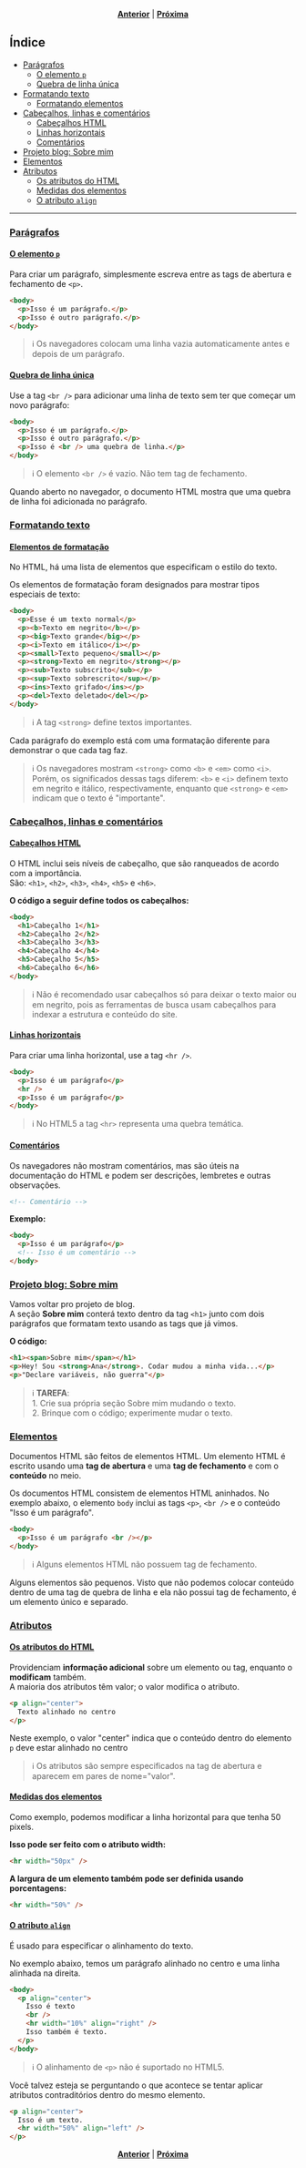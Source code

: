<p align="center">
  <a href="#"><strong>Anterior</strong></a>
  |
  <a href="#"><strong>Próxima</strong></a>
</p>

## Índice
- [Parágrafos](#parágrafos)
  - [O elemento `p`](#o-elemento-p)
  - [Quebra de linha única](#quebra-de-linha-única)
- [Formatando texto](#formatando-texto)
  - [Formatando elementos](#formatando-elementos)
- [Cabeçalhos, linhas e comentários](#cabeçalhos-linhas-e-comentários)
  - [Cabeçalhos HTML](#cabeçalhos-html)
  - [Linhas horizontais](#linhas-horizontais)
  - [Comentários](#comentários)
- [Projeto blog: Sobre mim](#projeto-blog-sobre-mim)
- [Elementos](#elementos)
- [Atributos](#atributos)
  - [Os atributos do HTML](#os-atributos-do-html)
  - [Medidas dos elementos](#medidas-dos-elementos)
  - [O atributo `align`](#o-atributo-align)
-----
### [Parágrafos](#índice)
#### [O elemento `p`](#índice)
Para criar um parágrafo, simplesmente escreva entre as tags de abertura e fechamento de `<p>`.

```html
<body>
  <p>Isso é um parágrafo.</p>
  <p>Isso é outro parágrafo.</p>
</body>
```

> :information_source: Os navegadores colocam uma linha vazia automaticamente antes e depois de um parágrafo.

#### [Quebra de linha única](#índice)
Use a tag `<br />` para adicionar uma linha de texto sem ter que começar um novo parágrafo:

```html
<body>
  <p>Isso é um parágrafo.</p>
  <p>Isso é outro parágrafo.</p>
  <p>Isso é <br /> uma quebra de linha.</p>
</body>
```

> :information_source: O elemento `<br />` é vazio. Não tem tag de fechamento.

Quando aberto no navegador, o documento HTML mostra que uma quebra de linha foi adicionada no parágrafo.

### [Formatando texto](#índice)
#### [Elementos de formatação](#índice)
No HTML, há uma lista de elementos que especificam o estilo do texto.

Os elementos de formatação foram designados para mostrar tipos especiais de texto:

```html
<body>
  <p>Esse é um texto normal</p>
  <p><b>Texto em negrito</b></p>
  <p><big>Texto grande</big></p>
  <p><i>Texto em itálico</i></p>
  <p><small>Texto pequeno</small></p>
  <p><strong>Texto em negrito</strong></p>
  <p><sub>Texto subscrito</sub></p>
  <p><sup>Texto sobrescrito</sup></p>
  <p><ins>Texto grifado</ins></p>
  <p><del>Texto deletado</del></p>
</body>
```

> :information_source: A tag `<strong>` define textos importantes.

Cada parágrafo do exemplo está com uma formatação diferente para demonstrar o que cada tag faz.

> :information_source: Os navegadores mostram `<strong>` como `<b>` e `<em>` como `<i>`.<br>
Porém, os significados dessas tags diferem: `<b>` e `<i>` definem texto em negrito e itálico, respectivamente, enquanto que `<strong>` e `<em>` indicam que o texto é "importante". 

### [Cabeçalhos, linhas e comentários](#índice)
#### [Cabeçalhos HTML](#índice)
O HTML inclui seis níveis de cabeçalho, que são ranqueados de acordo com a importância.<br>
São: `<h1>`, `<h2>`, `<h3>`, `<h4>`, `<h5>` e `<h6>`.

__O código a seguir define todos os cabeçalhos:__

```html
<body>
  <h1>Cabeçalho 1</h1>
  <h2>Cabeçalho 2</h2>
  <h3>Cabeçalho 3</h3>
  <h4>Cabeçalho 4</h4>
  <h5>Cabeçalho 5</h5>
  <h6>Cabeçalho 6</h6>
</body>
```

> :information_source: Não é recomendado usar cabeçalhos só para deixar o texto maior ou em negrito, pois as ferramentas de busca usam cabeçalhos para indexar a estrutura e conteúdo do site.

#### [Linhas horizontais](#índice)
Para criar uma linha horizontal, use a tag `<hr />`.

```html
<body>
  <p>Isso é um parágrafo</p>
  <hr />
  <p>Isso é um parágrafo</p>
</body>
```

> :information_source: No HTML5 a tag `<hr>` representa uma quebra temática.

#### [Comentários](#índice)
Os navegadores não mostram comentários, mas são úteis na documentação do HTML e podem ser descrições, lembretes e outras observações.

```html
<!-- Comentário -->
```

__Exemplo:__

```html
<body>
  <p>Isso é um parágrafo</p>
  <!-- Isso é um comentário -->
</body>
```

### [Projeto blog: Sobre mim](#índice)
Vamos voltar pro projeto de blog.<br>
A seção __Sobre mim__ conterá texto dentro da tag `<h1>` junto com dois parágrafos que formatam texto usando as tags que já vimos.

__O código:__

```html
<h1><span>Sobre mim</span></h1>
<p>Hey! Sou <strong>Ana</strong>. Codar mudou a minha vida...</p>
<p>"Declare variáveis, não guerra"</p>
```

> :information_source: __TAREFA__:<br>1. Crie sua própria seção Sobre mim mudando o texto.<br>2. Brinque com o código; experimente mudar o texto.

### [Elementos](#índice)
Documentos HTML são feitos de elementos HTML. Um elemento HTML é escrito usando uma __tag de abertura__ e uma __tag de fechamento__ e com o __conteúdo__ no meio.

Os documentos HTML consistem de elementos HTML aninhados. No exemplo abaixo, o elemento `body` inclui as tags `<p>`, `<br />` e o conteúdo "Isso é um parágrafo".

```html
<body>
  <p>Isso é um parágrafo <br /></p>
</body>
```

> :information_source: Alguns elementos HTML não possuem tag de fechamento.

Alguns elementos são pequenos. Visto que não podemos colocar conteúdo dentro de uma tag de quebra de linha e ela não possui tag de fechamento, é um elemento único e separado.

### [Atributos](#índice)
#### [Os atributos do HTML](#índice)
Providenciam __informação adicional__ sobre um elemento ou tag, enquanto o __modificam__ também.<br>
A maioria dos atributos têm valor; o valor modifica o atributo.

```html
<p align="center">
  Texto alinhado no centro
</p>
```

Neste exemplo, o valor "center" indica que o conteúdo dentro do elemento `p` deve estar alinhado no centro

> :information_source: Os atributos são sempre especificados na tag de abertura e aparecem em pares de nome="valor".

#### [Medidas dos elementos](#índice)
Como exemplo, podemos modificar a linha horizontal para que tenha 50 pixels.

__Isso pode ser feito com o atributo width:__

```html
<hr width="50px" />
```

__A largura de um elemento também pode ser definida usando porcentagens:__

```html
<hr width="50%" />
```

#### [O atributo `align`](#índice)
É usado para especificar o alinhamento do texto.

No exemplo abaixo, temos um parágrafo alinhado no centro e uma linha alinhada na direita.

```html
<body>
  <p align="center">
    Isso é texto
    <br />
    <hr width="10%" align="right" />
    Isso também é texto.
  </p>
</body>
```

> :information_source: O alinhamento de `<p>` não é suportado no HTML5.

Você talvez esteja se perguntando o que acontece se tentar aplicar atributos contraditórios dentro do mesmo elemento.

```html
<p align="center">
  Isso é um texto.
  <hr width="50%" align="left" />
</p>
```

<p align="center">
  <a href="#"><strong>Anterior</strong></a>
  |
  <a href="#"><strong>Próxima</strong></a>
</p>
<!--stackedit_data:
eyJoaXN0b3J5IjpbLTI4NjAzNTgzOF19
-->
